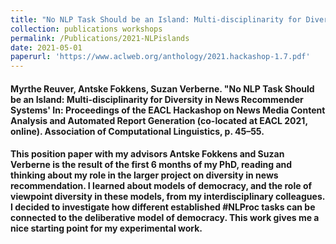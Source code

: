 ```yaml
---
title: "No NLP Task Should be an Island: Multi-disciplinarity for Diversity in News Recommender Systems"
collection: publications workshops
permalink: /Publications/2021-NLPislands
date: 2021-05-01
paperurl: 'https://www.aclweb.org/anthology/2021.hackashop-1.7.pdf'
---
```

#### <b>Myrthe Reuver</b>, Antske Fokkens, Suzan Verberne. "No NLP Task Should be an Island: Multi-disciplinarity for Diversity in News Recommender Systems' In: Proceedings of the EACL Hackashop on News Media Content Analysis and Automated Report Generation (co-located at EACL 2021, online). Association of Computational Linguistics, p. 45–55.

#### This position paper with my advisors Antske Fokkens and Suzan Verberne is the result of the first 6 months of my PhD, reading and thinking about my role in the larger project on diversity in news recommendation. I learned about models of democracy, and the role of viewpoint diversity in these models, from my interdisciplinary colleagues. I decided to investigate how different established #NLProc tasks can be connected to the deliberative model of democracy. This work gives me a nice starting point for my experimental work.



